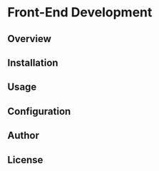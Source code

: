 # Front-End Development

## Overview

## Installation


## Usage

## Configuration


## Author

## License

